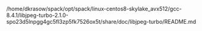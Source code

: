 /home/dkrasow/spack/opt/spack/linux-centos8-skylake_avx512/gcc-8.4.1/libjpeg-turbo-2.1.0-spo23d5lnpgg4gc5fl3zp5fk7526ox5t/share/doc/libjpeg-turbo/README.md